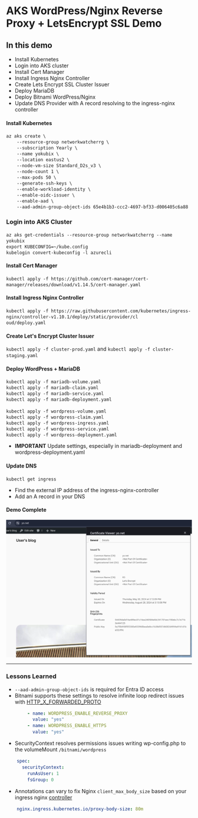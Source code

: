 # AKS WordPress/Nginx Reverse Proxy + LetsEncrypt SSL Demo

## In this demo
- Install Kubernetes
- Login into AKS cluster
- Install Cert Manager
- Install Ingress Nginx Controller
- Create Lets Encrypt SSL Cluster Issuer
- Deploy MariaDB
- Deploy Bitnami WordPress/Nginx
- Update DNS Provider with A record resolving to the ingress-nginx controller

#### Install Kubernetes
```console
az aks create \
    --resource-group networkwatcherrg \
    --subscription Yearly \
    --name yokubix \
    --location eastus2 \
    --node-vm-size Standard_D2s_v3 \
    --node-count 1 \
    --max-pods 50 \
    --generate-ssh-keys \
    --enable-workload-identity \
    --enable-oidc-issuer \
    --enable-aad \
    --aad-admin-group-object-ids 65e4b1b3-ccc2-4697-bf33-d006405c6a88
```
### Login into AKS Cluster
```console
az aks get-credentials --resource-group networkwatcherrg --name yokubix
export KUBECONFIG=~/kube.config
kubelogin convert-kubeconfig -l azurecli
```

#### Install Cert Manager
```console
kubectl apply -f https://github.com/cert-manager/cert-manager/releases/download/v1.14.5/cert-manager.yaml
```

#### Install Ingress Nginx Controller
```console
kubectl apply -f https://raw.githubusercontent.com/kubernetes/ingress-nginx/controller-v1.10.1/deploy/static/provider/cl
oud/deploy.yaml
```

#### Create Let's Encrypt Cluster Issuer
`kubectl apply -f cluster-prod.yaml` and `kubectl apply -f cluster-staging.yaml`

#### Deploy WordPress + MariaDB
```console
kubectl apply -f mariadb-volume.yaml
kubectl apply -f mariadb-claim.yaml
kubectl apply -f mariadb-service.yaml
kubectl apply -f mariadb-deployment.yaml

kubectl apply -f wordpress-volume.yaml
kubectl apply -f wordpress-claim.yaml
kubectl apply -f wordpress-ingress.yaml
kubectl apply -f wordpress-service.yaml
kubectl apply -f wordpress-deployment.yaml
```
- **IMPORTANT** Update settings, especially in mariadb-deployment and wordpress-deployment.yaml

#### Update DNS
```console
kubectl get ingress
```
- Find the external IP address of the ingress-nginx-controller
- Add an A record in your DNS

#### Demo Complete
![Here](https://github.com/gradx/aks-wordpress-reverse-proxy-ssl-demo/blob/main/docs/Example.png)


---

### Lessons Learned
- `--aad-admin-group-object-ids` is required for Entra ID access
- Bitnami supports these settings to resolve infinite loop redirect issues with [HTTP_X_FORWARDED_PROTO](https://developer.wordpress.org/advanced-administration/security/https/)
```yaml
        - name: WORDPRESS_ENABLE_REVERSE_PROXY
          value: "yes"
        - name: WORDPRESS_ENABLE_HTTPS
          value: "yes"
```
- SecurityContext resolves permissions issues writing wp-config.php to the volumeMount `/bitnami/wordpress`
```yaml
    spec:
      securityContext:
        runAsUser: 1
        fsGroup: 0
```
- Annotations can vary to fix Nginx `client_max_body_size` based on your ingress nginx [controller](https://stackoverflow.com/a/73548785)
```yaml
    nginx.ingress.kubernetes.io/proxy-body-size: 80m
```
